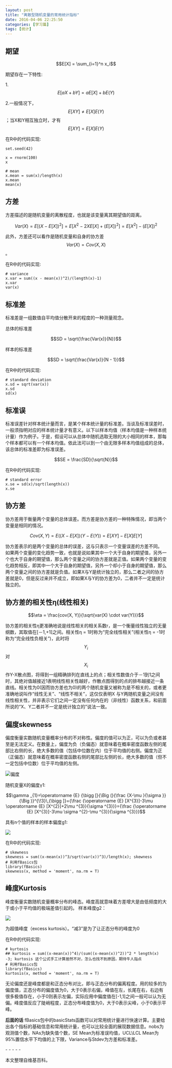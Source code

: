 ```yaml
---
layout: post
title: "离散型随机变量的常用统计指标"
date: 2016-04-06 22:25:50
categories: [学习篇]
tags: [统计]
---
```

## 期望

$$E[X] = \sum_{i=1}^n x_i$$

期望存在一下特性:

1.$$E[aX + bY] = aE[X] + bE(Y)$$

2.一般情况下，$$E[X Y] \neq E[X]E(Y)$$；当X和Y相互独立时，才有$$E[X Y] = E[X]E(Y)$$

在R中的代码实现:

```
set.seed(42)

x = rnorm(100)
x

# mean
x.mean = sum(x)/length(x)
x.mean
mean(x)
```

## 方差
方差描述的是随机变量的离散程度，也就是该变量离其期望值的距离。

$$Var(X) = E[(X -E[X])^2] = E[X^{2} - 2X E[X] + (E[X])^{2}] = E[X^{2}] - (E[X])^{2}$$

此外，方差还可以看作是随机变量和自身的协方差$$Var(X) = Cov(X, X)$$。

在R中的代码实现:

```
# variance
x.var = sum((x - mean(x))^2)/(length(x)-1)
x.var
var(x)
```

## 标准差
标准差是一组数值自平均值分散开来的程度的一种测量观念。

总体的标准差

$$SD = \sqrt{\frac{Var(x)}{N}}$$

样本的标准差

$$SD = \sqrt{\frac{Var(x)}{N - 1}}$$

在R中的代码实现:

```
# standard deviation
x.sd = sqrt(var(x))
x.sd
sd(x)
```

## 标准误
标准误差针对样本统计量而言，是某个样本统计量的标准差。当谈及标准误差时，一般须指明对应的样本统计量才有意义。以下以样本均值（样本均值是一种样本统计量）作为例子。于是，假设可以从总体中随机选取无限的大小相同的样本，那每个样本都可以有一个样本均值。依此法可以到一个由无限多样本均值组成的总体，该总体的标准差即为标准误差。

$$SE = \frac{SD}{\sqrt{N}}$$

在R中的代码实现:

```
# standard error
x.se = sd(x)/sqrt(length(x))
x.se
```

## 协方差
协方差用于衡量两个变量的总体误差。而方差是协方差的一种特殊情况，即当两个变量是相同的情况。

$$Cov(X, Y) = E((X - E[X])(Y - E(Y)) = E[XY] - E[X] E[Y]$$

协方差表示的是两个变量的总体的误差，这与只表示一个变量误差的方差不同。 如果两个变量的变化趋势一致，也就是说如果其中一个大于自身的期望值，另外一个也大于自身的期望值，那么两个变量之间的协方差就是正值。如果两个变量的变化趋势相反，即其中一个大于自身的期望值，另外一个却小于自身的期望值，那么两个变量之间的协方差就是负值。如果X与Y是统计独立的，那么二者之间的协方差就是0，但是反过来并不成立，即如果X与Y的协方差为0，二者并不一定是统计独立的。

## 协方差的相关性η(线性相关)

 $$\eta =  \frac{cov(X, Y)}{\sqrt{var(X) \cdot var(Y)}}$$

协方差的相关性η更准确地说是线性相关的相关系数r，是一个衡量线性独立的无量纲数，其取值在[－1,+1]之间。相关性η = 1时称为“完全线性相关”(相关性η = -1时称为“完全线性负相关”)，此时将$$Y_{i}$$对$$X_{i}$$作Y-X散点图，将得到一组精确排列在直线上的点；相关性数值介于－1到1之间时，其绝对值越接近1表明线性相关性越好，作散点图得到的点的排布越接近一条直线。相关性为0(因而协方差也为0)的两个随机变量又被称为是不相关的，或者更准确地说叫作“线性无关”、“线性不相关”，这仅仅表明X 与Y两随机变量之间没有线性相关性，并非表示它们之间一定没有任何内在的（非线性）函数关系，和前面所说的“X、Y二者并不一定是统计独立的”说法一致。

## 偏度skewness
偏度衡量实数随机变量概率分布的不对称性。偏度的值可以为正，可以为负或者甚至是无法定义。在数量上，偏度为负（负偏态）就意味着在概率密度函数左侧的尾部比右侧的长，绝大多数的值（包括中位数在内）位于平均值的右侧。偏度为正（正偏态）就意味着在概率密度函数右侧的尾部比左侧的长，绝大多数的值（但不一定包括中位数）位于平均值的左侧。

![偏度](http://xukuang.github.io/blog/images/skewness.png)

随机变量X的偏度γ1:

$$\gamma _{1}=\operatorname {E} {\bigg [}{\Big (}{\frac {X-\mu }{\sigma }}{\Big )}^{\!3}\,{\bigg ]}={\frac {\operatorname {E} [X^{3}]-3\mu \operatorname {E} [X^{2}]+2\mu ^{3}}{\sigma ^{3}}}={\frac {\operatorname {E} [X^{3}]-3\mu \sigma ^{2}-\mu ^{3}}{\sigma ^{3}}}$$

具有n个值的样本的样本偏度g1:

![](http://xukuang.github.io/blog/images/g1.svg)

在R中的代码实现:

```
# skewness
skewness = sum((x-mean(x))^3/sqrt(var(x))^3)/length(x); skewness
# 利用fBasics包
library(fBasics)
skewness(x, method = 'moment', na.rm = T)
```

## 峰度Kurtosis

峰度衡量实数随机变量概率分布的峰态。峰度高就意味着方差增大是由低频度的大于或小于平均值的极端差值引起的。
样本峰度g2：

![](http://xukuang.github.io/blog/images/g2.svg)


为超值峰度（excess kurtosis）。“减3”是为了让正态分布的峰度为0


在R中的代码实现:

```
# kurtosis
## kurtosis = sum((x-mean(x))^4)/(sum((x-mean(x))^2))^2 * length(x) -3; kurtosis 这个公式手工计算居然不对，怎么也找不到原因，期待牛人指点
# 利用fBasics包
library(fBasics)
kurtosis(x, method = 'moment', na.rm = T)
```

无论偏度还是峰度都是和正态分布对比，即与正态分布的偏离程度。用的较多的为偏度值，正态分布的偏度值为0，大于0表示右偏，峰值在左，长尾在右，右边有很多极值存在，小于0则表示左偏，实际应用中偏度值在[-1,1]之间一般可以认为无偏。峰度值反应了陡峭程度，正态分布峰度值为0，大于0表示尖峰，小于0表示平峰。


**后面的话**
fBasics包中的basicStats函数可以对常用统计量进行快速计算。主要给出各个指标的基础信息和常用统计量，也可以比较全面的展现数据信息。nobs为观测值个数，NAs为缺失值个数，SE Mean为标准误均值，UCL\LCL Mean为95%置信水平下均值的上下限，Variance与Stdev为方差和标准差。

\- - - - -

本文整理自维基百科。